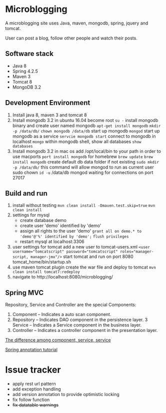 # Microblogging
A microblogging site uses Java, maven, mongodb, spring, jquery and tomcat.

User can post a blog, follow other people and watch their posts.

## Software stack
* Java 8
* Spring 4.2.5
* Maven 3
* Tomcat 8
* MongoDB 3.2

## Development Environment
1. Install java 8, maven 3 and tomcat 8
2. Install mongodb 3.2 in ubuntu 16.04
   become root
   `su -`
   install mongodb binary and create user named mongodb
   `apt-get install mongodb`
   `mkdir -p /data/db/`
   `chown mongodb /data/db`
   start up mongodb
   `mongod`
   start up mongodb as a service
   `servcie mongodb start`
   connect to mongodb in localhost
   `mongo`
   within mongodb shell, show all databases
   `show databases`
3. Install mongodb 3.2 in mac os
   add /opt/local/bin to your path in order to use macports
   `port install mongodb`
   for homebrew
   `brew update`
   `brew install mongodb`
   create default db data folder if not existing
   `sudo mkdir -p /data/db/`
   this command will allow mongod to run as current user
   sudo chown `id -u` /data/db
   mongod
   waiting for connections on port 27017

## Build and run
1. install without testing
   `mvn clean install -Dmaven.test.skip=true`
   `mvn clean install`
2. settings for mysql
   * create database demo 
   * create user 'demo' identified by 'demo'
   * assign all rights to the user 'demo'
     `grant all on demo.* to 'demo'@'%' identified by 'demo';`
     `flush privileges`
   * restart mysql at localhost:3306
3. user settings for tomcat
   add a new user to tomcat-users.xml
   `<user username="tomcatscript" password="tomcatscript" roles="manager-script, manager-jmx"/>`
   start tomcat and run on port 8080
   tomcat_home/bin/startup.sh
4. use maven tomcat plugin
   create the war file and deploy to tomcat
   `mvn clean install tomcat7:redeploy`
5. navigate to http://localhost:8080/microblogging/

## Spring MVC
Repository, Service and Controller are the special Components:
1. Component – Indicates a auto scan component.
2. Repository – Indicates DAO component in the persistence layer.
3  Service – Indicates a Service component in the business layer.
4. Controller – Indicates a controller component in the presentation layer.

[The difference among component, service, service](http://stackoverflow.com/questions/6827752/whats-the-difference-between-component-repository-service-annotations-in)

[Spring annotation tutorial](http://www.techferry.com/articles/spring-annotations.html)

# Issue tracker
* apply rest url pattern
* add exception handling
* add version annotation to provide optimistic locking
* fix follow function
* <del>fix datatable warnings</del>